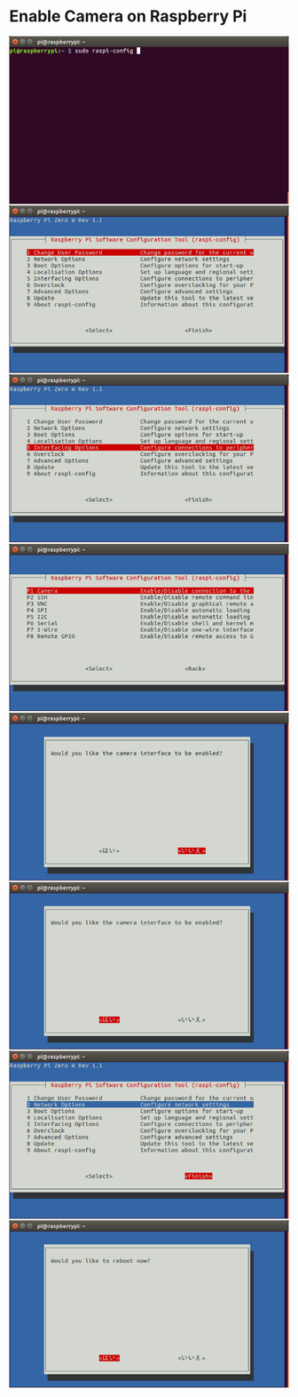 # Enable Camera on Raspberry Pi

<img src="./img/enable01.png" alt="enable01.png">
<img src="./img/enable02.png" alt="enable02.png">
<img src="./img/enable03.png" alt="enable03.png">
<img src="./img/enable04.png" alt="enable04.png">
<img src="./img/enable05.png" alt="enable05.png">
<img src="./img/enable06.png" alt="enable06.png">
<img src="./img/enable07.png" alt="enable07.png">
<img src="./img/enable08.png" alt="enable08.png">

